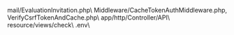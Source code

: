 mail/EvaluationInvitation.php\\
Middleware/CacheTokenAuthMiddleware.php, VerifyCsrfTokenAndCache.php\\ app/http/Controller/API\\
resource/views/check\\
.env\\
